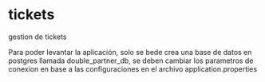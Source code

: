 # tickets
gestion de tickets

Para poder levantar la aplicación, solo se bede crea una base de datos en postgres llamada double_partner_db, se deben cambiar los parametros de conexion en base a las configuraciones en el archivo application.properties
